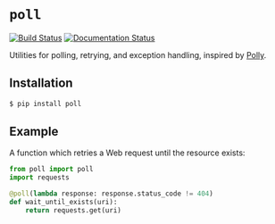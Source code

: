 `poll`
======

[![Build Status](https://travis-ci.org/benjamin-hodgson/poll.svg)](https://travis-ci.org/benjamin-hodgson/poll)
[![Documentation Status](https://readthedocs.org/projects/poll/badge/?version=v0.1)](https://readthedocs.org/projects/poll/?badge=v0.1)

Utilities for polling, retrying, and exception handling, inspired by [Polly](https://github.com/michael-wolfenden/Polly).


Installation
------------

```bash
$ pip install poll
```


Example
-------

A function which retries a Web request until the resource exists:

```python
from poll import poll
import requests

@poll(lambda response: response.status_code != 404)
def wait_until_exists(uri):
    return requests.get(uri)
```

